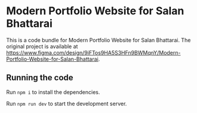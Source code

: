
  # Modern Portfolio Website for Salan Bhattarai

  This is a code bundle for Modern Portfolio Website for Salan Bhattarai. The original project is available at https://www.figma.com/design/9iFTos9HA5S3HFn9BWMqnY/Modern-Portfolio-Website-for-Salan-Bhattarai.

  ## Running the code

  Run `npm i` to install the dependencies.

  Run `npm run dev` to start the development server.
  